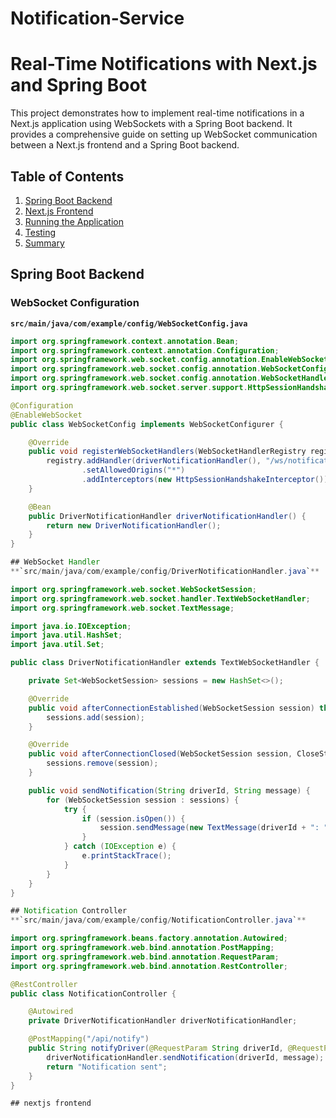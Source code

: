 # Notification-Service
# Real-Time Notifications with Next.js and Spring Boot

This project demonstrates how to implement real-time notifications in a Next.js application using WebSockets with a Spring Boot backend. It provides a comprehensive guide on setting up WebSocket communication between a Next.js frontend and a Spring Boot backend.

## Table of Contents

1. [Spring Boot Backend](#spring-boot-backend)
2. [Next.js Frontend](#nextjs-frontend)
3. [Running the Application](#running-the-application)
4. [Testing](#testing)
5. [Summary](#summary)

## Spring Boot Backend

### WebSocket Configuration

**`src/main/java/com/example/config/WebSocketConfig.java`**

```java
import org.springframework.context.annotation.Bean;
import org.springframework.context.annotation.Configuration;
import org.springframework.web.socket.config.annotation.EnableWebSocket;
import org.springframework.web.socket.config.annotation.WebSocketConfigurer;
import org.springframework.web.socket.config.annotation.WebSocketHandlerRegistry;
import org.springframework.web.socket.server.support.HttpSessionHandshakeInterceptor;

@Configuration
@EnableWebSocket
public class WebSocketConfig implements WebSocketConfigurer {

    @Override
    public void registerWebSocketHandlers(WebSocketHandlerRegistry registry) {
        registry.addHandler(driverNotificationHandler(), "/ws/notifications")
                .setAllowedOrigins("*")
                .addInterceptors(new HttpSessionHandshakeInterceptor());
    }

    @Bean
    public DriverNotificationHandler driverNotificationHandler() {
        return new DriverNotificationHandler();
    }
}

## WebSocket Handler
**`src/main/java/com/example/config/DriverNotificationHandler.java`**

import org.springframework.web.socket.WebSocketSession;
import org.springframework.web.socket.handler.TextWebSocketHandler;
import org.springframework.web.socket.TextMessage;

import java.io.IOException;
import java.util.HashSet;
import java.util.Set;

public class DriverNotificationHandler extends TextWebSocketHandler {

    private Set<WebSocketSession> sessions = new HashSet<>();

    @Override
    public void afterConnectionEstablished(WebSocketSession session) throws Exception {
        sessions.add(session);
    }

    @Override
    public void afterConnectionClosed(WebSocketSession session, CloseStatus status) throws Exception {
        sessions.remove(session);
    }

    public void sendNotification(String driverId, String message) {
        for (WebSocketSession session : sessions) {
            try {
                if (session.isOpen()) {
                    session.sendMessage(new TextMessage(driverId + ": " + message));
                }
            } catch (IOException e) {
                e.printStackTrace();
            }
        }
    }
}

## Notification Controller
**`src/main/java/com/example/config/NotificationController.java`**

import org.springframework.beans.factory.annotation.Autowired;
import org.springframework.web.bind.annotation.PostMapping;
import org.springframework.web.bind.annotation.RequestParam;
import org.springframework.web.bind.annotation.RestController;

@RestController
public class NotificationController {

    @Autowired
    private DriverNotificationHandler driverNotificationHandler;

    @PostMapping("/api/notify")
    public String notifyDriver(@RequestParam String driverId, @RequestParam String message) {
        driverNotificationHandler.sendNotification(driverId, message);
        return "Notification sent";
    }
}

## nextjs frontend

